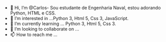 - 👋 Hi, I’m @Carlos-  Sou estudante de Engenharia Naval, estou adorando Python, HTML e CSS.
- 👀 I’m interested in ...Python 3, Html 5, Css 3, JavaScript.
- 🌱 I’m currently learning ...  Python 3, Html 5, Css 3.
- 💞️ I’m looking to collaborate on ...
- 📫 How to reach me ...

<!---
Carlos-Allison/Carlos-Allison is a ✨ special ✨ repository because its `README.md` (this file) appears on your GitHub profile.
You can click the Preview link to take a look at your changes.
--->

